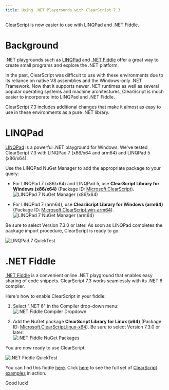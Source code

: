 ```yaml
---
title: Using .NET Playgrounds with ClearScript 7.3
---
```

ClearScript is now easier to use with LINQPad and .NET Fiddle.

# Background

.NET playgrounds such as [LINQPad](https://www.linqpad.net/) and [.NET Fiddle](https://dotnetfiddle.net/) offer a great way to create small programs and explore the .NET platform.

In the past, ClearScript was difficult to use with these environments due to its reliance on native V8 assemblies and the Windows-only .NET Framework. Now that it supports newer .NET runtimes as well as several popular operating systems and machine architectures, ClearScript is much easier to incorporate into LINQPad and .NET Fiddle.

ClearScript 7.3 includes additional changes that make it almost as easy to use in these environments as a pure .NET library.

# LINQPad

[LINQPad](https://www.linqpad.net/) is a powerful .NET playground for Windows. We've tested ClearScript 7.3 with LINQPad 7 (x86/x64 and arm64) and LINQPad 5 (x86/x64).

Use the LINQPad NuGet Manager to add the appropriate package to your query:

- For LINQPad 7 (x86/x64) and LINQPad 5, use __ClearScript Library for Windows (x86/x64)__ (Package ID: [Microsoft.ClearScript](https://www.nuget.org/packages/Microsoft.ClearScript/)).  
![LINQPad 7 NuGet Manager (x86/x64)](/ClearScript/images/LINQPad-7-NuGet-Manager-x86-x64.png)

- For LINQPad 7 (arm64), use __ClearScript Library for Windows (arm64)__ (Package ID: [Microsoft.ClearScript.win-arm64](https://www.nuget.org/packages/Microsoft.ClearScript.win-arm64/)).  
![LINQPad 7 NuGet Manager (arm64)](/ClearScript/images/LINQPad-7-NuGet-Manager-arm64.png)

Be sure to select Version 7.3.0 or later. As soon as LINQPad completes the package import procedure, ClearScript is ready to go:

![LINQPad 7 QuickTest](/ClearScript/images/LINQPad-7-QuickTest.png)

# .NET Fiddle

[.NET Fiddle](https://dotnetfiddle.net/) is a convenient online .NET playground that enables easy sharing of code snippets. ClearScript 7.3 works seamlessly with its .NET 6 compiler.

Here's how to enable ClearScript in your fiddle:

1. Select ".NET 6" in the Compiler drop-down menu:  
![.NET Fiddle Compiler Dropdown](/ClearScript/images/DotNetFiddle-Compiler-Dropdown.png)

1. Add the NuGet package __ClearScript Library for Linux (x64)__ (Package ID: [Microsoft.ClearScript.linux-x64](https://www.nuget.org/packages/Microsoft.ClearScript.linux-x64/)). Be sure to select Version 7.3.0 or later:  
![.NET Fiddle NuGet Packages](/ClearScript/images/DotNetFiddle-NuGet-Packages.png)

You are now ready to use ClearScript:

![.NET Fiddle QuickTest](/ClearScript/images/DotNetFiddle-QuickTest.png)

You can find this fiddle [here](https://dotnetfiddle.net/3daJda). Click [here](https://dotnetfiddle.net/GdGvZ5) to see the full set of [ClearScript examples](https://microsoft.github.io/ClearScript/Examples/Examples.html) in action.

Good luck!